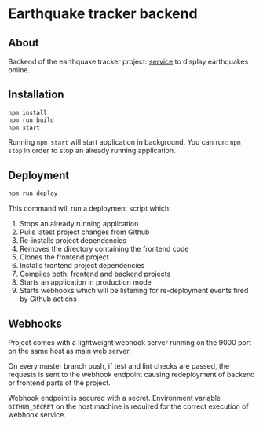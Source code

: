 # Earthquake tracker backend

## About

Backend of the earthquake tracker project: [service](http://eqtracker.tk) to display earthquakes online.

## Installation

```sh
npm install
npm run build
npm start
```

Running `npm start` will start application in background. You can run: `npm stop` in order to stop an already 
running application.

## Deployment

```sh
npm run deploy
```

This command will run a deployment script which:

1. Stops an already running application
2. Pulls latest project changes from Github
3. Re-installs project dependencies
4. Removes the directory containing the frontend code
5. Clones the frontend project
6. Installs frontend project dependencies
7. Compiles both: frontend and backend projects
8. Starts an application in production mode
9. Starts webhooks which will be listening for re-deployment events fired by Github actions

## Webhooks

Project comes with a lightweight webhook server running on the 9000 port on the same host as main web server.

On every master branch push, if test and lint checks are passed, the requests is sent to the webhook endpoint
causing redeployment of backend or frontend parts of the project.

Webhook endpoint is secured with a secret. Environment variable `GITHUB_SECRET` on the host machine is required
for the correct execution of webhook service.

